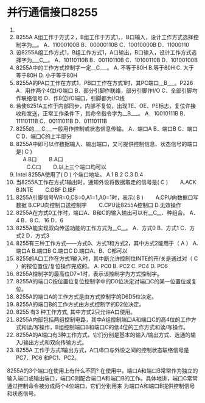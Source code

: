 # 并行通信接口8255

1.
1.	8255A A组工作于方式２，B组工作于方式1，，B口输入，设计工作方式选择控制字为__。
A．11000100B	B．00000110B	C．10010000B	D．11000110
9.	设8255A组工作方式1，B组工作方式1，A口输出，B口输入，设计工作方式选择字为___C__。
A．10110110B	B．00110110B	
C．10100110B	D．10100100B	
10.	8255A中的工作方式控制字一定__C___。
A. 不等于80H     B.等于80H     C. 大于等于80H     D. 小于等于80H
11.	8255A的PA口工作在方式1，PB口工作在方式1时，其PC端口__B___。P226
	A．用作两个4位I/O端口	B．部分引脚作联络，部分引脚作I/O	C．全部引脚均作联络信号	D．作8位I/O端口，引脚都为I/O线 
15.	若使8251A工作于内部同步，内部不复位，出现TE、OE、PE标志，复位许接收和发送，正常工作条件下，其命令指令字为__B___。
	A．10010111B  B．11110111B    C．00111011B   D．01110111B
17.	8255的___C___一般用作控制或状态信息传输。
A．端口A 	B．端口B 	C．端口C 	D．端口C的上半部分
20.	8255A中即可以作数据输入、输出端口，又可提供控制信息、状态信号的端口是(   C   )  
  　 A.B口           　　B.A口  
　　C.C口          　　D.以上三个端口均可以  
21.	Intel 8255A使用了(   D    ) 个端口地址。
A.1          B.2          C.3           D.4
24.	当8255A工作在方式1输出时，通知外设将数据取走的信号是(  C  )
　　A.ACK        B.INTE
　　C.OBF        D.IBF
27.	8255A引脚信号WR=0,CS=0,A1=1,A0=1时，表示(  B  )
　　A.CPU向数据口写数据     B.CPU向控制口送控制字
　　C.CPU读8255A控制口    D.无效操作
28.	8255A在方式0工作时，端口A、B和C的输入输出可以有__C__．种组合。
A．4	B．8	C．16	D．6
29.	8255A能实现双向传送功能的工作方式为__C__。
A．方式0	B．方式1	C．方式2	D．方式3
30.	8255有三种工作方式——方式0、方式1和方式2，其中方式2能用于（  A   ） 
A.端口A    B.端口B     C.端口C    D.端口A、B、C都可以  
31.	8255的A口工作在方式1输入时，其中断允许控制位INTE的开/关是通过对（  C   ）的按位置位/复位操作完成的。
A. PC0           B. PC2          C. PC4              D. PC6
6.	8255A控制字的最高位D7=1时，表示该控制字为方式控制字。
7.	8255A的端口C按位置位复位控制字中的D0位决定对端口C的某一位置位或复位。
8.	8255A的端口A的工作方式是由方式控制字的D6D5位决定。
9.	8255A的端口B的工作方式由方式控制字的D2位决定。
14.	8255 有3 种工作方式, 其中方式2只允许A口使用。
15.	8255A内部包括两组控制电路，其中A组控制端口A和端口C的高4位的工作方式和读/写操作，B组控制端口B和端口C的低4位的工作方式和读/写操作。
16.	8255A的A端口有3种工作方式，它们分别是基本的输入/输出方式、选通的输入/输出方式和双向传输方式。
17.	8255A 工作于方式1输出方式，A口/B口与外设之间的控制状态联络信号是PC7、PC6    和PC1、PC2。

8255A的3个端口在使用上有什么不同?
在使用中，端口A和端口B常常作为独立的输入端口或输出端口，端口C则配合端口A和端口B的工作。具体地讲，端口C常常通过控制命令被分成两个4位端口，它们分别用来
为端口A和端口B提供控制信号和状态信号。
